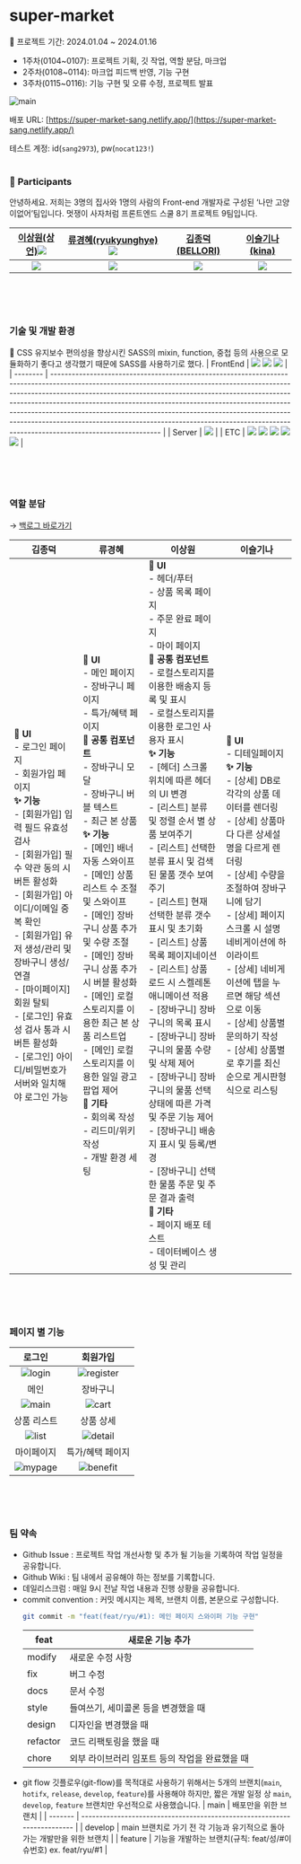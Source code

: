 # super-market

📆 프로젝트 기간: 2024.01.04 ~ 2024.01.16

- 1주차(0104~0107): 프로젝트 기획, 깃 작업, 역할 분담, 마크업
- 2주차(0108~0114): 마크업 피드백 반영, 기능 구현
- 3주차(0115~0116): 기능 구현 및 오류 수정, 프로젝트 발표

![main](https://github.com/FRONTENDSCHOOL8/super-market/assets/91606951/2ce74bcb-4349-4463-87c7-10183dc387e0)



배포 URL: [https://super-market-sang.netlify.app/](https://super-market-sang.netlify.app/)

테스트 계정: id(`sang2973`), pw(`nocat123!`)
<br />
<br />

### 👥 **Participants**

안녕하세요. 저희는 3명의 집사와 1명의 사람의 Front-end 개발자로 구성된 ‘나만 고양이없어’팀입니다. 멋쟁이 사자처럼 프론트엔드 스쿨 8기 프로젝트 9팀입니다.

| [이상원(상언)](https://github.com/SWLee2973)<img src="https://img.shields.io/badge/Project_Leader-FF5733" /> | [류경혜(ryukyunghye)](https://github.com/ryukyung) <img src="https://img.shields.io/badge/Scrum_Master-blue" /> |          [김종덕(BELLORI)](https://github.com/bellori729)          |          [이슬기나(kina)](https://github.com/roben31380)           |
| :----------------------------------------------------------------------------------------------------------: | :-------------------------------------------------------------------------------------------------------------: | :----------------------------------------------------------------: | :----------------------------------------------------------------: |
|                      <img src="https://avatars.githubusercontent.com/u/46062634?v=4"/>                       |                        <img src="https://avatars.githubusercontent.com/u/91606951?v=4"/>                        | <img src="https://avatars.githubusercontent.com/u/145115283?v=4"/> | <img src="https://avatars.githubusercontent.com/u/148828856?v=4"/> |

<br />
<br />
<br />

### 기술 및 개발 환경
💬 CSS 유지보수 편의성을 향상시킨 SASS의 mixin, function, 중첩 등의 사용으로 모듈화하기 좋다고 생각했기 때문에 SASS를 사용하기로 했다.
| FrontEnd | <img src="https://img.shields.io/badge/HTML5-E34F26?style=flat-square&logo=HTML5&logoColor=white"> <img src="https://img.shields.io/badge/SASS-ce6499?style=flat-square&logo=SASS&logoColor=white"> <img src="https://img.shields.io/badge/JavaScript-F7DF1E?style=flat-square&logo=JavaScript&logoColor=white">                                                                                                                                                                                                   |
| -------- | ------------------------------------------------------------------------------------------------------------------------------------------------------------------------------------------------------------------------------------------------------------------------------------------------------------------------------------------------------------------------------------------------------------------------------------------------------------------------------------------------------------------ |
| Server   | <img src="https://img.shields.io/badge/pocketbase-000000?style=flat-square&logo=PocketBase&logoColor=white">                                                                                                                                                                                                                                                                                                                                                                                                       |
| ETC      | <img src="https://img.shields.io/badge/Git-F05032?style=flat-square&logo=Git&logoColor=white"> <img src="https://img.shields.io/badge/GitHub-181717?style=flat-square&logo=GitHub&logoColor=white"> <img src="https://img.shields.io/badge/notion-000000?style=flat-square&logo=notion&logoColor=white"> <img src="https://img.shields.io/badge/Discord-7289da?style=flat-square&logo=Discord&logoColor=white"> <img src="https://img.shields.io/badge/Figma-F24E1E?style=flat-square&logo=Figma&logoColor=white"> |


<br />
<br />
<br />

### 역할 분담

→ [백로그 바로가기](https://github.com/FRONTENDSCHOOL8/super-market/wiki/Backlog)

| 김종덕                                                                                                                                                                                                                                                                                                                                                                                                                | 류경혜                                                                                                                                                                                                                                                                                                                                                                                                                                                                                                                                                                                                          | 이상원                                                                                                                                                                                                                                                                                                                                                                                                                                                                                                                                                                                                                                                                                                                                                                                                                                                                                                                                                   | 이슬기나                                                                                                                                                                                                                                                                                                                                                                                                                                   |
| --------------------------------------------------------------------------------------------------------------------------------------------------------------------------------------------------------------------------------------------------------------------------------------------------------------------------------------------------------------------------------------------------------------------- | --------------------------------------------------------------------------------------------------------------------------------------------------------------------------------------------------------------------------------------------------------------------------------------------------------------------------------------------------------------------------------------------------------------------------------------------------------------------------------------------------------------------------------------------------------------------------------------------------------------- | -------------------------------------------------------------------------------------------------------------------------------------------------------------------------------------------------------------------------------------------------------------------------------------------------------------------------------------------------------------------------------------------------------------------------------------------------------------------------------------------------------------------------------------------------------------------------------------------------------------------------------------------------------------------------------------------------------------------------------------------------------------------------------------------------------------------------------------------------------------------------------------------------------------------------------------------------------- | ------------------------------------------------------------------------------------------------------------------------------------------------------------------------------------------------------------------------------------------------------------------------------------------------------------------------------------------------------------------------------------------------------------------------------------------ |
| **💄 UI** <br />- 로그인 페이지 <br />- 회원가입 페이지 <br /> **✨ 기능** <br />- [회원가입] 입력 필드 유효성 검사 <br />- [회원가입] 필수 약관 동의 시 버튼 활성화 <br />- [회원가입] 아이디/이메일 중복 확인 <br />- [회원가입] 유저 생성/관리 및 장바구니 생성/연결 <br />- [마이페이지]회원 탈퇴 <br />- [로그인] 유효성 검사 통과 시 버튼 활성화 <br />- [로그인] 아이디/비밀번호가 서버와 일치해야 로그인 가능 | **💄 UI** <br /> - 메인 페이지 <br /> - 장바구니 페이지 <br />- 특가/혜택 페이지 <br />**🎨 공통 컴포넌트** <br /> - 장바구니 모달 <br /> - 장바구니 버블 텍스트 <br /> - 최근 본 상품 <br /> **✨ 기능** <br /> - [메인] 배너 자동 스와이프 <br /> - [메인] 상품 리스트 수 조절 및 스와이프 <br /> - [메인] 장바구니 상품 추가 및 수량 조절 <br /> - [메인] 장바구니 상품 추가 시 버블 활성화 <br /> - [메인] 로컬 스토리지를 이용한 최근 본 상품 리스트업 <br /> - [메인] 로컬 스토리지를 이용한 일일 광고 팝업 제어 <br /> **🫧 기타** <br /> - 회의록 작성 <br /> - 리드미/위키 작성 <br /> - 개발 환경 세팅 | **💄 UI** <br /> - 헤더/푸터 <br /> - 상품 목록 페이지 <br /> - 주문 완료 페이지 <br /> - 마이 페이지 <br /> **🎨 공통 컴포넌트** <br /> - 로컬스토리지를 이용한 배송지 등록 및 표시 <br /> - 로컬스토리지를 이용한 로그인 사용자 표시 <br /> **✨ 기능** <br /> - [헤더] 스크롤 위치에 따른 헤더의 UI 변경 <br /> - [리스트] 분류 및 정렬 순서 별 상품 보여주기 <br /> - [리스트] 선택한 분류 표시 및 검색된 물품 갯수 보여주기 <br /> - [리스트] 현재 선택한 분류 갯수 표시 및 초기화 <br /> - [리스트] 상품 목록 페이지네이션 <br /> - [리스트] 상품 로드 시 스켈레톤 애니메이션 적용 <br /> - [장바구니] 장바구니의 목록 표시 <br /> - [장바구니] 장바구니의 물품 수량 및 삭제 제어 <br /> - [장바구니] 장바구니의 물품 선택 상태에 따른 가격 및 주문 기능 제어 <br /> - [장바구니] 배송지 표시 및 등록/변경 <br /> - [장바구니] 선택한 물품 주문 및 주문 결과 출력 <br /> **🫧 기타** <br /> - 페이지 배포 테스트 <br /> - 데이터베이스 생성 및 관리 | **💄 UI** <br /> - 디테일페이지 <br /> **✨ 기능** <br /> - [상세] DB로 각각의 상품 데이터를 렌더링 <br /> - [상세] 상품마다 다른 상세설명을 다르게 렌더링 <br /> - [상세] 수량을 조절하여 장바구니에 담기 <br /> - [상세] 페이지 스크롤 시 설명 네비게이션에 하이라이트 <br /> - [상세] 네비게이션에 탭을 누르면 해당 섹션으로 이동 <br /> - [상세] 상품별 문의하기 작성 <br /> - [상세] 상품별로 후기를 최신순으로 게시판형식으로 리스팅 |
<br />
<br />
<br />

### 페이지 별 기능

| 로그인      | 회원가입         |
| :-----------: | :----------------: |
|     ![login](https://github.com/FRONTENDSCHOOL8/super-market/assets/91606951/15d891d1-e02b-4be1-873f-3a2acd046e5c)        |  ![register](https://github.com/FRONTENDSCHOOL8/super-market/assets/91606951/aa38018c-e18e-4c82-9c14-c1a114e13bbe)   |
| 메인        | 장바구니         |
|     ![main](https://github.com/FRONTENDSCHOOL8/super-market/assets/91606951/81f24c13-3739-4643-a33e-d99f695680db)        |        ![cart](https://github.com/FRONTENDSCHOOL8/super-market/assets/91606951/6ab92741-4ac6-4168-ad44-0fe3ef2ee07f)          |
| 상품 리스트 | 상품 상세        |
|      ![list](https://github.com/FRONTENDSCHOOL8/super-market/assets/91606951/7606f0ab-9ebd-4672-b59b-e40ba0de3f7c)       |          ![detail](https://github.com/FRONTENDSCHOOL8/super-market/assets/91606951/f7e73ee5-ca82-40b6-b62b-8b0f0384e49b)   |
| 마이페이지  | 특가/혜택 페이지 |
|       ![mypage](https://github.com/FRONTENDSCHOOL8/super-market/assets/91606951/dc77d510-0ffc-44b7-9a30-1c5cd3823b84)      |       ![benefit](https://github.com/FRONTENDSCHOOL8/super-market/assets/91606951/57b91eeb-a5b6-4b83-87f9-152d0b99b0dd)           |

<br />
<br />
<br />


### 팀 약속

- Github Issue : 프로젝트 작업 개선사항 및 추가 될 기능을 기록하여 작업 일정을 공유합니다.
- Github Wiki : 팀 내에서 공유해야 하는 정보를 기록합니다.
- 데일리스크럼 : 매일 9시 전날 작업 내용과 진행 상황을 공유합니다.
- commit convention : 커밋 메시지는 제목, 브랜치 이름, 본문으로 구성합니다.
  ```bash
  git commit -m "feat(feat/ryu/#1): 메인 페이지 스와이퍼 기능 구현"
  ```
  | feat     | 새로운 기능 추가                               |
  | -------- | ---------------------------------------------- |
  | modify   | 새로운 수정 사항                               |
  | fix      | 버그 수정                                      |
  | docs     | 문서 수정                                      |
  | style    | 들여쓰기, 세미콜론 등을 변경했을 때            |
  | design   | 디자인을 변경했을 때                           |
  | refactor | 코드 리팩토링을 했을 때                        |
  | chore    | 외부 라이브러리 임포트 등의 작업을 완료했을 때 |
- git flow
  깃플로우(git-flow)를 목적대로 사용하기 위해서는 5개의 브랜치(`main`, `hotifx`, `release`, `develop`, `feature`)를 사용해야 하지만, 짧은 개발 일정 상 `main`, `develop`, `feature` 브랜치만 우선적으로 사용했습니다.
  | main | 배포만을 위한 브랜치 |
  | ------- | ------------------------------------------------------------------------ |
  | develop | main 브랜치로 가기 전 각 기능과 유기적으로 돌아가는 개발만을 위한 브랜치 |
  | feature | 기능을 개발하는 브랜치(규칙: feat/성/#이슈번호) ex. feat/ryu/#1 |
